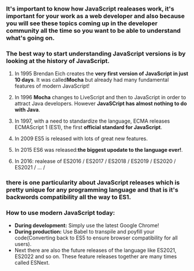 ### It's important to know how JavaScript realeases work, it's important for your work as a web developer and also because you will see these topics coming up in the developer community all the time so you want to be able to understand what's going on.

### The best way to start understanding JavaScript versions is by looking at the history of JavaScript.
1. In 1995 Brendan Eich creates the **very first version of JavaScript in just 10 days**. It was called**Mocha** but already had many fundamental features of modern JavaScript!

2. In 1996 **Mocha** changes to LiveScript and then to JavaScript in order to attract Java developers. However **JavaSCript has almost nothing to do with Java**.

3. In 1997, with a need to standardize the language, ECMA releases ECMAScript 1 (ES1), the first **official standard for JavaScript**.

4. In 2009 ES5 is released with lots of great new features.

5. In 2015 ES6 was released:**the biggest upodate to the language ever!**.

6. In 2016: realease of ES2016 / ES2017 / ES2018 / ES2019 / ES2020 / ES2021 / ... /

### there is one particularity about JavaScript releases which is pretty unique for any programming language and that is it's backwords compatibility all the way to ES1.

### How to use modern JavaScript today:

- **During development:** Simply use the latest Google Chrome!
- **During production:** Use Babel to transpile and poyfill your code(Converting back to ES5 to ensure browser compatibility for all users).
- Next there are also the future releases of the language like ES2021, ES2022 and so on.
These feature releases together are many times called ESNext.